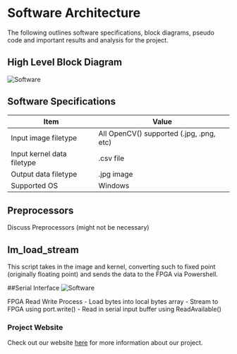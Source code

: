 # Software Architecture

The following outlines software specifications, block diagrams, pseudo code and important results and analysis for the project.

## High Level Block Diagram
![Software](https://i.imgur.com/89GHfYj.jpg)

## Software Specifications

| Item | Value |
| -------------------- | ----------- |
| Input image filetype | All OpenCV() supported (.jpg, .png, etc) |
| Input kernel data filetype | .csv file |
| Output data filetype | .jpg image |
| Supported OS | Windows |


## Preprocessors

Discuss Preprocessors (might not be necessary)

## Im_load_stream

This script takes in the image and kernel, converting such to fixed point (originally floating point) and sends the data to the FPGA via Powershell.


##Serial Interface
![Software](https://i.imgur.com/MqUs7q7.png)

FPGA Read Write Process
      - Load bytes into local bytes array
      - Stream to FPGA using port.write()
      - Read in serial input buffer using ReadAvailable()

### Project Website
Check out our website [here][website] for more information about our project.

[website]: https://kierajcullen.github.io/-dcnn-.github.io/

